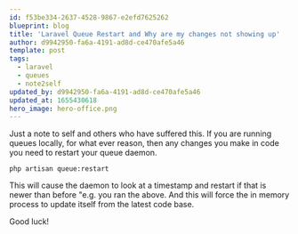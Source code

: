```yaml
---
id: f53be334-2637-4528-9867-e2efd7625262
blueprint: blog
title: 'Laravel Queue Restart and Why are my changes not showing up'
author: d9942950-fa6a-4191-ad8d-ce470afe5a46
template: post
tags:
  - laravel
  - queues
  - note2self
updated_by: d9942950-fa6a-4191-ad8d-ce470afe5a46
updated_at: 1655430618
hero_image: hero-office.png
---
```

Just a note to self and others who have suffered this. If you are running queues locally, for what ever reason, then any changes you make in code you need to restart your queue daemon.

```
php artisan queue:restart
```

This will cause the daemon to look at a timestamp and restart if that is newer than before "e.g. you ran the above. And this will force the in memory process to update itself from the latest code base.

Good luck!